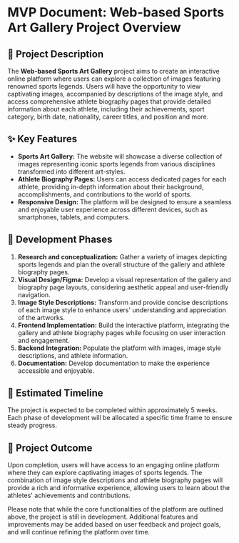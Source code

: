 # MVP Document: Web-based Sports Art Gallery Project Overview

## 🌟 Project Description
The **Web-based Sports Art Gallery** project aims to create an interactive online platform where users can explore a collection of images featuring renowned sports legends. Users will have the opportunity to view captivating images, accompanied by descriptions of the image style, and access comprehensive athlete biography pages that provide detailed information about each athlete, including their achievements, sport category, birth date, nationality, career titles, and position and more.

## ✨ Key Features
- **Sports Art Gallery:** The website will showcase a diverse collection of images representing iconic sports legends from various disciplines transformed into different art-styles.
- **Athlete Biography Pages:** Users can access dedicated pages for each athlete, providing in-depth information about their background, accomplishments, and contributions to the world of sports.
- **Responsive Design:** The platform will be designed to ensure a seamless and enjoyable user experience across different devices, such as smartphones, tablets, and computers.

## 🚀 Development Phases
1. **Research and conceptualization:** Gather a variety of images depicting sports legends and plan the overall structure of the gallery and athlete biography pages.
2. **Visual Design/Figma:** Develop a visual representation of the gallery and biography page layouts, considering aesthetic appeal and user-friendly navigation.
3. **Image Style Descriptions:** Transform and provide concise descriptions of each image style to enhance users' understanding and appreciation of the artworks.
4. **Frontend Implementation:** Build the interactive platform, integrating the gallery and athlete biography pages while focusing on user interaction and engagement.
5. **Backend Integration:** Populate the platform with images, image style descriptions, and athlete information.
6. **Documentation:** Develop documentation to make the experience accessible and enjoyable.

## 📅 Estimated Timeline
The project is expected to be completed within approximately 5 weeks. Each phase of development will be allocated a specific time frame to ensure steady progress.

## 🎯 Project Outcome
Upon completion, users will have access to an engaging online platform where they can explore captivating images of sports legends. The combination of image style descriptions and athlete biography pages will provide a rich and informative experience, allowing users to learn about the athletes' achievements and contributions.

Please note that while the core functionalities of the platform are outlined above, the project is still in development. Additional features and improvements may be added based on user feedback and project goals, and will continue refining the platform over time.
